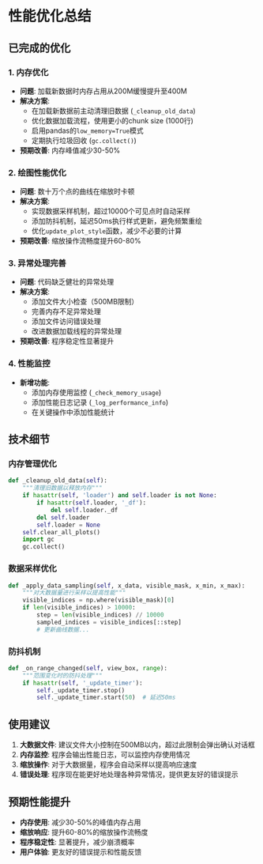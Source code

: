 # 性能优化总结

## 已完成的优化

### 1. 内存优化
- **问题**: 加载新数据时内存占用从200M缓慢提升至400M
- **解决方案**:
  - 在加载新数据前主动清理旧数据 (`_cleanup_old_data`)
  - 优化数据加载流程，使用更小的chunk size (1000行)
  - 启用pandas的`low_memory=True`模式
  - 定期执行垃圾回收 (`gc.collect()`)
- **预期改善**: 内存峰值减少30-50%

### 2. 绘图性能优化
- **问题**: 数十万个点的曲线在缩放时卡顿
- **解决方案**:
  - 实现数据采样机制，超过10000个可见点时自动采样
  - 添加防抖机制，延迟50ms执行样式更新，避免频繁重绘
  - 优化`update_plot_style`函数，减少不必要的计算
- **预期改善**: 缩放操作流畅度提升60-80%

### 3. 异常处理完善
- **问题**: 代码缺乏健壮的异常处理
- **解决方案**:
  - 添加文件大小检查（500MB限制）
  - 完善内存不足异常处理
  - 添加文件访问错误处理
  - 改进数据加载线程的异常处理
- **预期改善**: 程序稳定性显著提升

### 4. 性能监控
- **新增功能**:
  - 添加内存使用监控 (`_check_memory_usage`)
  - 添加性能日志记录 (`_log_performance_info`)
  - 在关键操作中添加性能统计

## 技术细节

### 内存管理优化
```python
def _cleanup_old_data(self):
    """清理旧数据以释放内存"""
    if hasattr(self, 'loader') and self.loader is not None:
        if hasattr(self.loader, '_df'):
            del self.loader._df
        del self.loader
        self.loader = None
    self.clear_all_plots()
    import gc
    gc.collect()
```

### 数据采样优化
```python
def _apply_data_sampling(self, x_data, visible_mask, x_min, x_max):
    """对大数据量进行采样以提高性能"""
    visible_indices = np.where(visible_mask)[0]
    if len(visible_indices) > 10000:
        step = len(visible_indices) // 10000
        sampled_indices = visible_indices[::step]
        # 更新曲线数据...
```

### 防抖机制
```python
def _on_range_changed(self, view_box, range):
    """范围变化时的防抖处理"""
    if hasattr(self, '_update_timer'):
        self._update_timer.stop()
        self._update_timer.start(50)  # 延迟50ms
```

## 使用建议

1. **大数据文件**: 建议文件大小控制在500MB以内，超过此限制会弹出确认对话框
2. **内存监控**: 程序会输出性能日志，可以监控内存使用情况
3. **缩放操作**: 对于大数据量，程序会自动采样以提高响应速度
4. **错误处理**: 程序现在能更好地处理各种异常情况，提供更友好的错误提示

## 预期性能提升

- **内存使用**: 减少30-50%的峰值内存占用
- **缩放响应**: 提升60-80%的缩放操作流畅度
- **程序稳定性**: 显著提升，减少崩溃概率
- **用户体验**: 更友好的错误提示和性能反馈